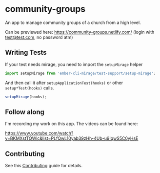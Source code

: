 # community-groups

An app to manage community groups of a church from a high level.

Can be previewed here: https://community-groups.netlify.com/ (login with test@test.com, no password atm)

## Writing Tests

If your test needs mirage, you need to import the `setupMirage` helper

```js
import setupMirage from 'ember-cli-mirage/test-support/setup-mirage';
```

And then call it after `setupApplicationTest(hooks)` or other `setup*Test(hooks)` calls.

```js
setupMirage(hooks);
```

## Follow along

I'm recording my work on this app. The videos can be found here:

https://www.youtube.com/watch?v=BKMXstTQWlc&list=PLfQwL10yab39zHh-4Ub-u9IqwS5C0yHsE


## Contributing

See this [Contributing] guide for details.

[Contributing]: CONTRIBUTING.md